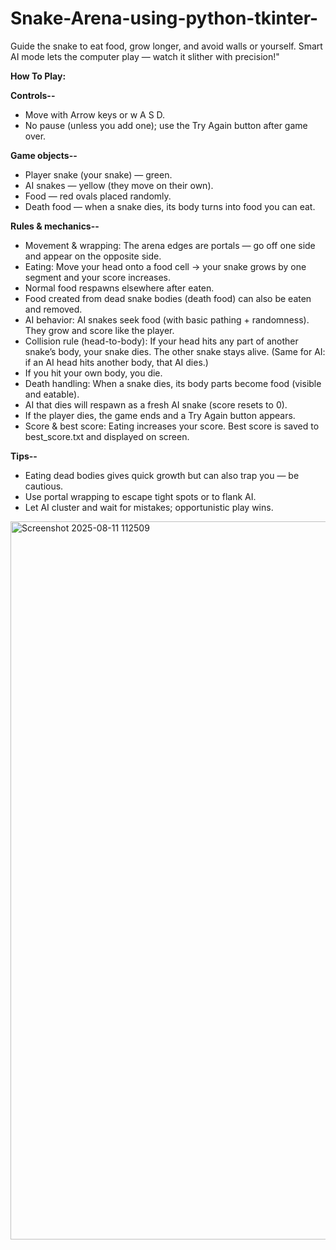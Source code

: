 # Snake-Arena-using-python-tkinter-
Guide the snake to eat food, grow longer, and avoid walls or yourself.
Smart AI mode lets the computer play — watch it slither with precision!"

**How To Play:**

**Controls--**
* Move with Arrow keys or w A S D.
* No pause (unless you add one); use the Try Again button after game over.

**Game objects--**
* Player snake (your snake) — green.
* AI snakes — yellow (they move on their own).
* Food — red ovals placed randomly.
* Death food — when a snake dies, its body turns into food you can eat.

**Rules & mechanics--**
* Movement & wrapping: The arena edges are portals — go off one side and appear on the opposite side.
* Eating: Move your head onto a food cell → your snake grows by one segment and your score increases.
* Normal food respawns elsewhere after eaten.
* Food created from dead snake bodies (death food) can also be eaten and removed.
* AI behavior: AI snakes seek food (with basic pathing + randomness). They grow and score like the player.
* Collision rule (head-to-body): If your head hits any part of another snake’s body, your snake dies. The other snake stays alive. (Same for AI: if an AI head hits another body, that AI dies.)
* If you hit your own body, you die.
* Death handling: When a snake dies, its body parts become food (visible and eatable).
* AI that dies will respawn as a fresh AI snake (score resets to 0).
* If the player dies, the game ends and a Try Again button appears.
* Score & best score: Eating increases your score. Best score is saved to best_score.txt and displayed on screen.

**Tips--**
* Eating dead bodies gives quick growth but can also trap you — be cautious.
* Use portal wrapping to escape tight spots or to flank AI.
* Let AI cluster and wait for mistakes; opportunistic play wins.



<img width="1049" height="1149" alt="Screenshot 2025-08-11 112509" src="https://github.com/user-attachments/assets/e598f242-c5d0-4dc2-bffc-cdae996f5a55" />

